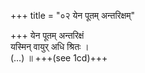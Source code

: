 +++
title = "०२ येन पूतम् अन्तरिक्षम्"

+++
येन पूतम् अन्तरिक्षं  
यस्मिन् वायुर् अधि श्रितः ।  
(…) ॥ +++(see 1cd)+++